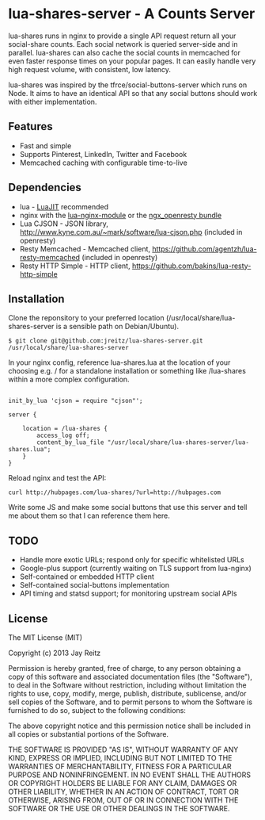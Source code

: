 # lua-shares-server - A Counts Server

lua-shares runs in nginx to provide a single API request return all your social-share counts. Each social network is queried server-side and in parallel. lua-shares can also cache the social counts in memcached for even faster response times on your popular pages. It can easily handle very high request volume, with consistent, low latency.

lua-shares was inspired by the tfrce/social-buttons-server which runs on Node. It aims to have an identical API so that any social buttons should work with either implementation.

## Features
* Fast and simple
* Supports Pinterest, LinkedIn, Twitter and Facebook
* Memcached caching with configurable time-to-live


## Dependencies
* lua - [LuaJIT](http://luajit.org/) recommended
* nginx with the [lua-nginx-module](https://github.com/chaoslawful/lua-nginx-module) or the [ngx_openresty bundle](http://openresty.org/)
* Lua CJSON - JSON library, http://www.kyne.com.au/~mark/software/lua-cjson.php (included in openresty)
* Resty Memcached - Memcached client, https://github.com/agentzh/lua-resty-memcached (included in openresty)
* Resty HTTP Simple - HTTP client, https://github.com/bakins/lua-resty-http-simple


## Installation

Clone the reponsitory to your preferred location (/usr/local/share/lua-shares-server is a sensible path on Debian/Ubuntu).

```
$ git clone git@github.com:jreitz/lua-shares-server.git /usr/local/share/lua-shares-server
```

In your nginx config, reference lua-shares.lua at the location of your choosing e.g. / for a standalone installation or something like /lua-shares within a more complex configuration.

```nginx

init_by_lua 'cjson = require "cjson"';

server {

    location = /lua-shares {
        access_log off;
        content_by_lua_file "/usr/local/share/lua-shares-server/lua-shares.lua";
    }
}
```

Reload nginx and test the API:

```
curl http://hubpages.com/lua-shares/?url=http://hubpages.com
```

Write some JS and make some social buttons that use this server and tell me about them so that I can reference them here.


## TODO
* Handle more exotic URLs; respond only for specific whitelisted URLs
* Google-plus support (currently waiting on TLS support from lua-nginx)
* Self-contained or embedded HTTP client
* Self-contained social-buttons implementation
* API timing and statsd support; for monitoring upstream social APIs


## License
The MIT License (MIT)

Copyright (c) 2013 Jay Reitz

Permission is hereby granted, free of charge, to any person obtaining a copy of
this software and associated documentation files (the "Software"), to deal in
the Software without restriction, including without limitation the rights to
use, copy, modify, merge, publish, distribute, sublicense, and/or sell copies of
the Software, and to permit persons to whom the Software is furnished to do so,
subject to the following conditions:

The above copyright notice and this permission notice shall be included in all
copies or substantial portions of the Software.

THE SOFTWARE IS PROVIDED "AS IS", WITHOUT WARRANTY OF ANY KIND, EXPRESS OR
IMPLIED, INCLUDING BUT NOT LIMITED TO THE WARRANTIES OF MERCHANTABILITY, FITNESS
FOR A PARTICULAR PURPOSE AND NONINFRINGEMENT. IN NO EVENT SHALL THE AUTHORS OR
COPYRIGHT HOLDERS BE LIABLE FOR ANY CLAIM, DAMAGES OR OTHER LIABILITY, WHETHER
IN AN ACTION OF CONTRACT, TORT OR OTHERWISE, ARISING FROM, OUT OF OR IN
CONNECTION WITH THE SOFTWARE OR THE USE OR OTHER DEALINGS IN THE SOFTWARE.

